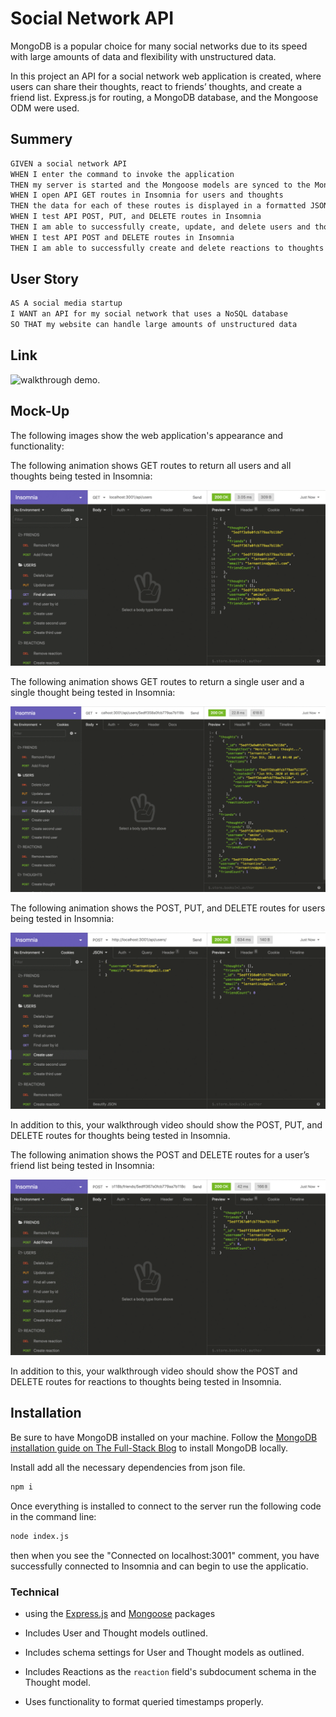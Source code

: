 # <Social-Network-API>

# Social Network API

MongoDB is a popular choice for many social networks due to its speed with large amounts of data and flexibility with unstructured data.

In this project an API for a social network web application is created, where users can share their thoughts, react to friends’ thoughts, and create a friend list.
Express.js for routing, a MongoDB database, and the Mongoose ODM were used.


## Summery

```md
GIVEN a social network API
WHEN I enter the command to invoke the application
THEN my server is started and the Mongoose models are synced to the MongoDB database
WHEN I open API GET routes in Insomnia for users and thoughts
THEN the data for each of these routes is displayed in a formatted JSON
WHEN I test API POST, PUT, and DELETE routes in Insomnia
THEN I am able to successfully create, update, and delete users and thoughts in my database
WHEN I test API POST and DELETE routes in Insomnia
THEN I am able to successfully create and delete reactions to thoughts and add and remove friends to a user’s friend list
```
## User Story

```md
AS A social media startup
I WANT an API for my social network that uses a NoSQL database
SO THAT my website can handle large amounts of unstructured data
```

## Link
 ![walkthrough demo.](./Assets/)

## Mock-Up
The following images show the web application's appearance and functionality:


The following animation shows GET routes to return all users and all thoughts being tested in Insomnia:

![Demo of GET routes to return all users and all thoughts being tested in Insomnia.](./Assets/18-nosql-homework-demo-01.gif)

The following animation shows GET routes to return a single user and a single thought being tested in Insomnia:

![Demo that shows GET routes to return a single user and a single thought being tested in Insomnia.](./Assets/18-nosql-homework-demo-02.gif)

The following animation shows the POST, PUT, and DELETE routes for users being tested in Insomnia:

![Demo that shows the POST, PUT, and DELETE routes for users being tested in Insomnia.](./Assets/18-nosql-homework-demo-03.gif)

In addition to this, your walkthrough video should show the POST, PUT, and DELETE routes for thoughts being tested in Insomnia.

The following animation shows the POST and DELETE routes for a user’s friend list being tested in Insomnia:

![Demo that shows the POST and DELETE routes for a user’s friend list being tested in Insomnia.](./Assets/18-nosql-homework-demo-04.gif)

In addition to this, your walkthrough video should show the POST and DELETE routes for reactions to thoughts being tested in Insomnia.

## Installation

Be sure to have MongoDB installed on your machine. Follow the [MongoDB installation guide on The Full-Stack Blog](https://coding-boot-camp.github.io/full-stack/mongodb/how-to-install-mongodb) to install MongoDB locally.

Install add all the necessary dependencies from json file.

```md
npm i
```
Once everything is installed to connect to the server run the following code in the command line:

```md
node index.js
```
then when you see the "Connected on localhost:3001" comment, you have successfully connected to Insomnia and can begin to use the applicatio. 

### Technical

 *  using the [Express.js](https://www.npmjs.com/package/express) and [Mongoose](https://www.npmjs.com/package/mongoose) packages

  * Includes User and Thought models outlined.

  * Includes schema settings for User and Thought models as outlined.

  * Includes Reactions as the `reaction` field's subdocument schema in the Thought model.

  * Uses functionality to format queried timestamps properly.